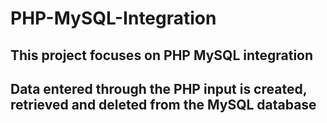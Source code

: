 # PHP-MySQL-Integration
## This project focuses on PHP MySQL integration 
## Data entered through the PHP input is created, retrieved and deleted from the MySQL database
